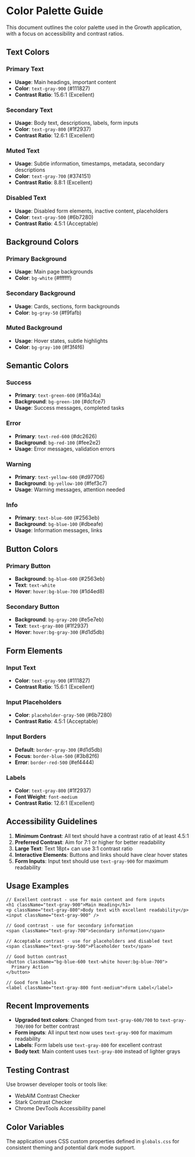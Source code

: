 # Color Palette Guide

This document outlines the color palette used in the Growth application, with a focus on accessibility and contrast ratios.

## Text Colors

### Primary Text
- **Usage**: Main headings, important content
- **Color**: `text-gray-900` (#111827)
- **Contrast Ratio**: 15.6:1 (Excellent)

### Secondary Text
- **Usage**: Body text, descriptions, labels, form inputs
- **Color**: `text-gray-800` (#1f2937)
- **Contrast Ratio**: 12.6:1 (Excellent)

### Muted Text
- **Usage**: Subtle information, timestamps, metadata, secondary descriptions
- **Color**: `text-gray-700` (#374151)
- **Contrast Ratio**: 8.8:1 (Excellent)

### Disabled Text
- **Usage**: Disabled form elements, inactive content, placeholders
- **Color**: `text-gray-500` (#6b7280)
- **Contrast Ratio**: 4.5:1 (Acceptable)

## Background Colors

### Primary Background
- **Usage**: Main page backgrounds
- **Color**: `bg-white` (#ffffff)

### Secondary Background
- **Usage**: Cards, sections, form backgrounds
- **Color**: `bg-gray-50` (#f9fafb)

### Muted Background
- **Usage**: Hover states, subtle highlights
- **Color**: `bg-gray-100` (#f3f4f6)

## Semantic Colors

### Success
- **Primary**: `text-green-600` (#16a34a)
- **Background**: `bg-green-100` (#dcfce7)
- **Usage**: Success messages, completed tasks

### Error
- **Primary**: `text-red-600` (#dc2626)
- **Background**: `bg-red-100` (#fee2e2)
- **Usage**: Error messages, validation errors

### Warning
- **Primary**: `text-yellow-600` (#d97706)
- **Background**: `bg-yellow-100` (#fef3c7)
- **Usage**: Warning messages, attention needed

### Info
- **Primary**: `text-blue-600` (#2563eb)
- **Background**: `bg-blue-100` (#dbeafe)
- **Usage**: Information messages, links

## Button Colors

### Primary Button
- **Background**: `bg-blue-600` (#2563eb)
- **Text**: `text-white`
- **Hover**: `hover:bg-blue-700` (#1d4ed8)

### Secondary Button
- **Background**: `bg-gray-200` (#e5e7eb)
- **Text**: `text-gray-800` (#1f2937)
- **Hover**: `hover:bg-gray-300` (#d1d5db)

## Form Elements

### Input Text
- **Color**: `text-gray-900` (#111827)
- **Contrast Ratio**: 15.6:1 (Excellent)

### Input Placeholders
- **Color**: `placeholder-gray-500` (#6b7280)
- **Contrast Ratio**: 4.5:1 (Acceptable)

### Input Borders
- **Default**: `border-gray-300` (#d1d5db)
- **Focus**: `border-blue-500` (#3b82f6)
- **Error**: `border-red-500` (#ef4444)

### Labels
- **Color**: `text-gray-800` (#1f2937)
- **Font Weight**: `font-medium`
- **Contrast Ratio**: 12.6:1 (Excellent)

## Accessibility Guidelines

1. **Minimum Contrast**: All text should have a contrast ratio of at least 4.5:1
2. **Preferred Contrast**: Aim for 7:1 or higher for better readability
3. **Large Text**: Text 18pt+ can use 3:1 contrast ratio
4. **Interactive Elements**: Buttons and links should have clear hover states
5. **Form Inputs**: Input text should use `text-gray-900` for maximum readability

## Usage Examples

```tsx
// Excellent contrast - use for main content and form inputs
<h1 className="text-gray-900">Main Heading</h1>
<p className="text-gray-800">Body text with excellent readability</p>
<input className="text-gray-900" />

// Good contrast - use for secondary information
<span className="text-gray-700">Secondary information</span>

// Acceptable contrast - use for placeholders and disabled text
<span className="text-gray-500">Placeholder text</span>

// Good button contrast
<button className="bg-blue-600 text-white hover:bg-blue-700">
  Primary Action
</button>

// Good form labels
<label className="text-gray-800 font-medium">Form Label</label>
```

## Recent Improvements

- **Upgraded text colors**: Changed from `text-gray-600/700` to `text-gray-700/800` for better contrast
- **Form inputs**: All input text now uses `text-gray-900` for maximum readability
- **Labels**: Form labels use `text-gray-800` for excellent contrast
- **Body text**: Main content uses `text-gray-800` instead of lighter grays

## Testing Contrast

Use browser developer tools or tools like:
- WebAIM Contrast Checker
- Stark Contrast Checker
- Chrome DevTools Accessibility panel

## Color Variables

The application uses CSS custom properties defined in `globals.css` for consistent theming and potential dark mode support. 